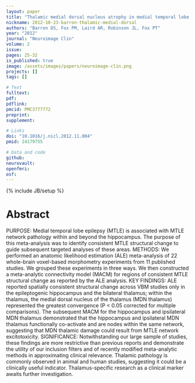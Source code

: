 ```yaml
---
layout: paper
title: "Thalamic medial dorsal nucleus atrophy in medial temporal lobe epilepsy: A VBM meta-analysis."
nickname: 2012-10-23-barron-thalamic-medial-dorsal
authors: "Barron DS, Fox PM, Laird AR, Robinson JL, Fox PT"
year: "2012"
journal: "Neuroimage Clin"
volume: 2
issue: 
pages: 25-32
is_published: true
image: /assets/images/papers/neuroimage-clin.png
projects: []
tags: []

# Text
fulltext:
pdf:
pdflink:
pmcid: PMC3777772
preprint:
supplement:

# Links
doi: "10.1016/j.nicl.2012.11.004"
pmid: 24179755

# Data and code
github:
neurovault:
openfmri:
osf:
---
```

{% include JB/setup %}

# Abstract

PURPOSE: Medial temporal lobe epilepsy (MTLE) is associated with MTLE network pathology within and beyond the hippocampus. The purpose of this meta-analysis was to identify consistent MTLE structural change to guide subsequent targeted analyses of these areas. METHODS: We performed an anatomic likelihood estimation (ALE) meta-analysis of 22 whole-brain voxel-based morphometry experiments from 11 published studies. We grouped these experiments in three ways. We then constructed a meta-analytic connectivity model (MACM) for regions of consistent MTLE structural change as reported by the ALE analysis. KEY FINDINGS: ALE reported spatially consistent structural change across VBM studies only in the epileptogenic hippocampus and the bilateral thalamus; within the thalamus, the medial dorsal nucleus of the thalamus (MDN thalamus) represented the greatest convergence (P < 0.05 corrected for multiple comparisons). The subsequent MACM for the hippocampus and ipsilateral MDN thalamus demonstrated that the hippocampus and ipsilateral MDN thalamus functionally co-activate and are nodes within the same network, suggesting that MDN thalamic damage could result from MTLE network excitotoxicity. SIGNIFICANCE: Notwithstanding our large sample of studies, these findings are more restrictive than previous reports and demonstrate the utility of our inclusion filters and of recently modified meta-analytic methods in approximating clinical relevance. Thalamic pathology is commonly observed in animal and human studies, suggesting it could be a clinically useful indicator. Thalamus-specific research as a clinical marker awaits further investigation.
